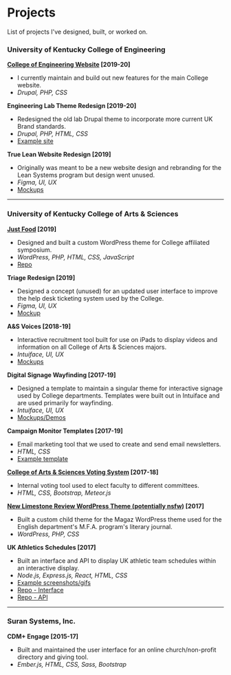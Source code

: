 # Projects
List of projects I've designed, built, or worked on.


### University of Kentucky College of Engineering
**[College of Engineering Website](https://www.engr.uky.edu/) [2019-20]**
- I currently maintain and build out new features for the main College website.
- *Drupal, PHP, CSS*

**Engineering Lab Theme Redesign [2019-20]**
- Redesigned the old lab Drupal theme to incorporate more current UK Brand standards.
- *Drupal, PHP, HTML, CSS*
- [Example site](http://berry.engr.uky.edu/)

**True Lean Website Redesign [2019]**
- Originally was meant to be a new website design and rebranding for the Lean Systems program but design went unused.
- *Figma, UI, UX*
- [Mockups](CoE/true_lean)

---

### University of Kentucky College of Arts & Sciences

**[Just Food](http://justfood.as.uky.edu/) [2019]**
- Designed and built a custom WordPress theme for College affiliated symposium.
- *WordPress, PHP, HTML, CSS, JavaScript*
- [Repo](https://github.com/b00tahead/justfood)

**Triage Redesign [2019]**
- Designed a concept (unused) for an updated user interface to improve the help desk ticketing system used by the College.
- *Figma, UI, UX*
- [Mockup](CoAS/triage)

**A&S Voices [2018-19]**
- Interactive recruitment tool built for use on iPads to display videos and information on all College of Arts & Sciences majors.
- *Intuiface, UI, UX*
- [Mockups](CoAS/as_voices)

**Digital Signage Wayfinding [2017-19]**
- Designed a template to maintain a singular theme for interactive signage used by College departments. Templates were built out in Intuiface and are used primarily for wayfinding.
- *Intuiface, UI, UX*
- [Mockups/Demos](CoAS/digital_signage)

**Campaign Monitor Templates [2017-19]**
- Email marketing tool that we used to create and send email newsletters.
- *HTML, CSS*
- [Example template](CoAS/campaign_monitor)

**[College of Arts & Sciences Voting System](https://elections.as.uky.edu/) [2017-18]**
- Internal voting tool used to elect faculty to different committees.
- *HTML, CSS, Bootstrap, Meteor.js*

**[New Limestone Review WordPress Theme (potentially nsfw)](http://newlimestonereview.as.uky.edu/) [2017]**
- Built a custom child theme for the Magaz WordPress theme used for the English department's M.F.A. program's literary journal.
- *WordPress, PHP, CSS*

**UK Athletics Schedules [2017]**
- Built an interface and API to display UK athletic team schedules within an interactive display.
- *Node.js, Express.js, React, HTML, CSS*
- [Example screenshots/gifs](CoAS/uk_athletics)
- [Repo - Interface](https://github.com/b00tahead/digital-signage-ui)
- [Repo - API](https://github.com/b00tahead/digital-signage)

---

### Suran Systems, Inc.

**CDM+ Engage [2015-17]**
- Built and maintained the user interface for an online church/non-profit directory and giving tool.
- *Ember.js, HTML, CSS, Sass, Bootstrap*

